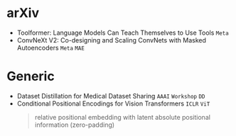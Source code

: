 # arXiv
* Toolformer: Language Models Can Teach Themselves to Use Tools `Meta`
* ConvNeXt V2: Co-designing and Scaling ConvNets with Masked Autoencoders `Meta` `MAE`

# Generic
* Dataset Distillation for Medical Dataset Sharing `AAAI` `Workshop` `DD`
* Conditional Positional Encodings for Vision Transformers `ICLR` `ViT`
	> relative positional embedding with latent absolute positional information (zero-padding)